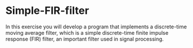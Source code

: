 # Simple-FIR-filter
In this exercise you will develop a program that implements a discrete-time moving average filter, which is a simple discrete-time finite impulse response (FIR) filter, an important filter used in signal processing.
